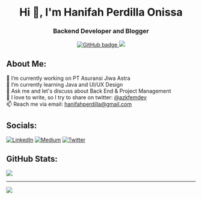 <h1 align="center">Hi 👋, I'm Hanifah Perdilla Onissa</h1>
<h3 align="center">Backend Developer and Blogger</h3>

<p align="center">
  <a href="https://github.com/azkaahanifah?tab=followers">
    <img src="https://img.shields.io/github/followers/azkaahanifah?label=Followers&logo=GitHub&style=for-the-badge" alt="GitHub badge" />
  </a>
  <a href="https://twitter.com/azkfemdev/followers">
    <img src="https://img.shields.io/twitter/follow/azkfemdev?label=Twitter&logo=twitter&style=for-the-badge" />
  </a>
</p>

## About Me:
🔭 I’m currently working on PT Asuransi Jiwa Astra<br>
🌱 I’m currently learning Java and UI/UX Design<br>
💬 Ask me and let's discuss about Back End & Project Management<br>
📝 I love to write, so I try to share on twitter: [@azkfemdev](https://twitter.com/azkfemdev)<br>
📫 Reach me via email: hanifahperdilla@gmail.com


## Socials:
[![LinkedIn](https://img.shields.io/badge/LinkedIn-%230077B5.svg?logo=linkedin&logoColor=white)](https://linkedin.com/in/hanifah-perdilla) [![Medium](https://img.shields.io/badge/Medium-12100E?logo=medium&logoColor=white)](https://medium.com/@azkfemdev) [![Twitter](https://img.shields.io/badge/Twitter-%231DA1F2.svg?logo=Twitter&logoColor=white)](https://twitter.com/azkfemdev) 

## GitHub Stats:
![](https://github-readme-streak-stats.herokuapp.com/?user=azkaahanifah&theme=radical&hide_border=true)<br/>

---
[![](https://visitcount.itsvg.in/api?id=azkaahanifah&icon=0&color=10)](https://visitcount.itsvg.in)

<!-- Proudly created with GPRM ( https://gprm.itsvg.in ) -->
